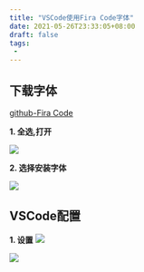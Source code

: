 ```yaml
---
title: "VSCode使用Fira Code字体"
date: 2021-05-26T23:33:05+08:00
draft: false
tags:
 - 
---
```

## 下载字体
[github-Fira Code](https://github.com/tonsky/FiraCode)

**1. 全选,打开**

![](https://gtd-imgs-md.oss-cn-beijing.aliyuncs.com/imgs/20210526233601.png#w60)


**2. 选择安装字体**

![](https://gtd-imgs-md.oss-cn-beijing.aliyuncs.com/imgs/20210526233636.png#w50)


## VSCode配置

**1. 设置**
![](https://gtd-imgs-md.oss-cn-beijing.aliyuncs.com/imgs/20210526234014.png#w60)

![](https://gtd-imgs-md.oss-cn-beijing.aliyuncs.com/imgs/20210526234227.png#w60)